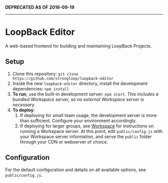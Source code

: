 **DEPRECATED AS OF 2016-09-19**

---

# LoopBack Editor

A web-based frontend for building and maintaining LoopBack Projects.

## Setup

 1. Clone this repository: `git clone https://github.com/strongloop/loopback-editor`
 1. Inside the new `loopback-editor` directory, install the development dependencies: `npm install`
 1. **To run**, use the built-in development server: `npm start`. _This includes a bundled Workspace server, so no external Workspace server is necessary._
 1. **To deploy**:
    1. If deploying for small team usage, the development server is more than sufficient. Configure your environment accordingly.
    1. If deploying for larger groups, see [Workspace](https://github.com/strongloop/loopback-workspace) for instructions on running a Workspace server. At this point, edit `public/config.js` with your Workspace server information, and serve the `public` folder through your CDN or webserver of choice.

## Configuration

For the default configuration and details on all available options, see `public/config.js`.
